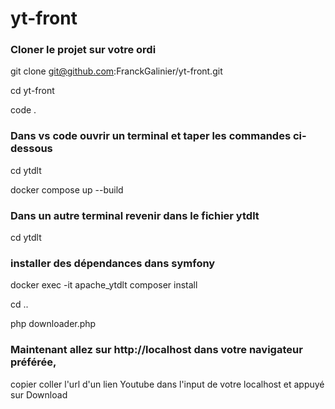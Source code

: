 # yt-front

### Cloner le projet sur votre ordi
git clone git@github.com:FranckGalinier/yt-front.git

cd yt-front

code .

### Dans vs code ouvrir un terminal et taper les commandes ci-dessous
cd ytdlt

docker compose up --build

### Dans un autre terminal revenir dans le fichier ytdlt

cd ytdlt

### installer des dépendances dans symfony
docker exec -it apache_ytdlt composer install

 cd ..
 
 php downloader.php
 
 ### Maintenant allez sur http://localhost dans votre navigateur préférée,
 copier coller l'url d'un lien Youtube dans l'input de votre localhost et appuyé sur Download
